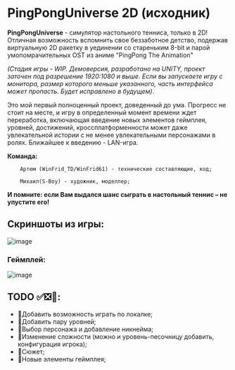 # PingPongUniverse 2D (исходник)
**PingPongUniverse** - симулятор настольного тенниса, только в 2D! Отличная возможность вспомнить свое беззаботное детство,  подержав виртуальную 2D ракетку в уединении со стареньким 8-bit и парой умопомрачительных OST из аниме "PingPong The Animation" 

*(Стадия игры - WIP. Демоверсия, разработано на UNITY, проект заточен под разрешение 1920:1080 и выше. Если вы запускаете игру с монитора, размер которого меньше указанного, часть интерфейса может пропасть. Будет исправлено в будущем)*.

Это мой первый полноценный проект, доведенный до ума. Прогресс не стоит на месте, и игру в определенный момент времени ждет переработка, включающая введение новых элементов геймплея, уровней, достижений, кроссплатформенности может даже увлекательной истории с не менее увлекательными персонажами в ролях. Ближайшее к введению - LAN-игра.

  **Команда:**
  
        Артем (WinFrid_TD/WinFrid61) - технические составляющие, код; 

        Михаил(S-Boy) - художник, моделлер;

**И помните: если Вам выдался шанс сыграть в настольный теннис – не упустите его!**

## Скриншоты из игры:
![image](https://user-images.githubusercontent.com/38008327/181122762-153b1f05-5dff-42c1-b5a3-327ec9be9a18.png)
### Геймплей:
![image](https://user-images.githubusercontent.com/38008327/181122620-e9c86c53-c339-4443-b85f-288529ffbff3.png)

## TODO ✅❎🔲:

- 🔲Добавить возможность играть по локалке;
- 🔲Добавить пару уровней;
- 🔲Выбор персонажа и добавление никнейма;
- 🔲Изменение сложности (можно и уровень-песочницу добавить, конфигурация игрока);
- 🔲Сюжет;
- 🔲Новые элементы геймплея;
